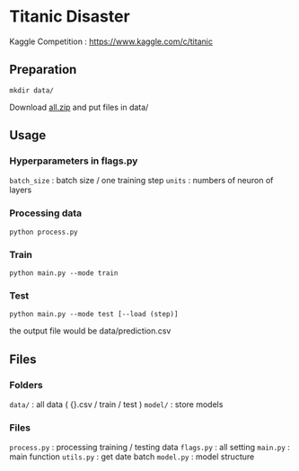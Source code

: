 # Titanic Disaster
Kaggle Competition : https://www.kaggle.com/c/titanic

## Preparation
```
mkdir data/
```
Download [all.zip](https://www.kaggle.com/c/3136/download-all) and put files in data/

## Usage

### Hyperparameters in flags.py
`batch_size` : batch size / one training step 
`units` : numbers of neuron of layers 

### Processing data
```
python process.py
```

### Train
```
python main.py --mode train
```

### Test
```
python main.py --mode test [--load (step)]
```
the output file would be data/prediction.csv

## Files

### Folders
`data/` : all data ( {}.csv / train / test ) 
`model/` : store models 

### Files
`process.py` : processing training / testing data 
`flags.py` : all setting 
`main.py` : main function 
`utils.py` : get date batch 
`model.py` : model structure 


